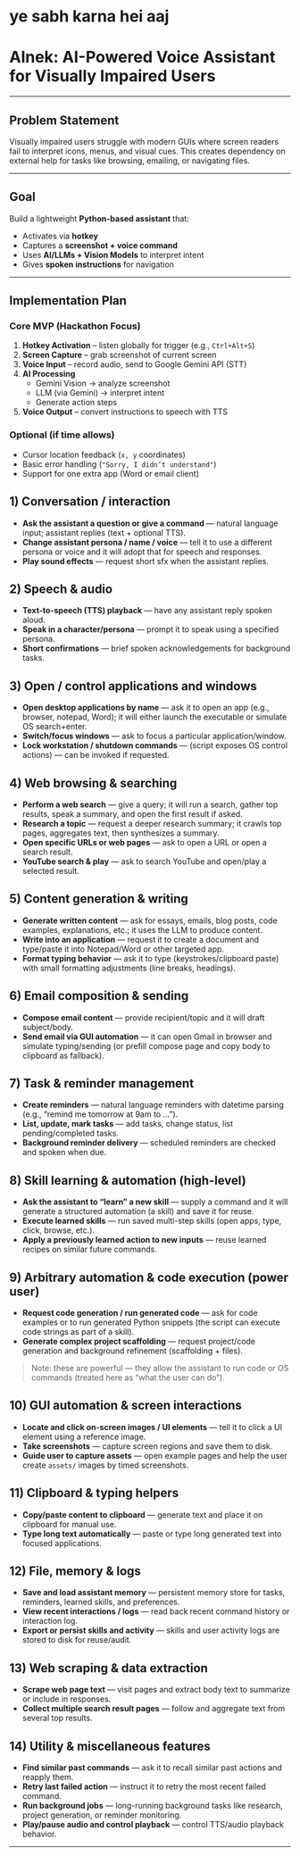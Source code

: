 # ye sabh karna hei aaj

# Alnek: AI-Powered Voice Assistant for Visually Impaired Users  

---

## Problem Statement  
Visually impaired users struggle with modern GUIs where screen readers fail to interpret icons, menus, and visual cues. This creates dependency on external help for tasks like browsing, emailing, or navigating files.  

---

##  Goal  
Build a lightweight **Python-based assistant** that:  
- Activates via **hotkey**  
- Captures a **screenshot + voice command**  
- Uses **AI/LLMs + Vision Models** to interpret intent  
- Gives **spoken instructions** for navigation  

---

## Implementation Plan  

### Core MVP (Hackathon Focus)  
1. **Hotkey Activation** – listen globally for trigger (e.g., `Ctrl+Alt+S`)  
2. **Screen Capture** – grab screenshot of current screen  
3. **Voice Input** – record audio, send to Google Gemini API (STT)  
4. **AI Processing**  
   - Gemini Vision → analyze screenshot  
   - LLM (via Gemini) → interpret intent  
   - Generate action steps  
5. **Voice Output** – convert instructions to speech with TTS  

### Optional (if time allows)  
- Cursor location feedback (`x, y` coordinates)  
- Basic error handling (`"Sorry, I didn’t understand"`)  
- Support for one extra app (Word or email client)  

## 1) Conversation / interaction

* **Ask the assistant a question or give a command** — natural language input; assistant replies (text + optional TTS).
* **Change assistant persona / name / voice** — tell it to use a different persona or voice and it will adopt that for speech and responses.
* **Play sound effects** — request short sfx when the assistant replies.

## 2) Speech & audio

* **Text-to-speech (TTS) playback** — have any assistant reply spoken aloud.
* **Speak in a character/persona** — prompt it to speak using a specified persona.
* **Short confirmations** — brief spoken acknowledgements for background tasks.

## 3) Open / control applications and windows

* **Open desktop applications by name** — ask it to open an app (e.g., browser, notepad, Word); it will either launch the executable or simulate OS search+enter.
* **Switch/focus windows** — ask to focus a particular application/window.
* **Lock workstation / shutdown commands** — (script exposes OS control actions) — can be invoked if requested.

## 4) Web browsing & searching

* **Perform a web search** — give a query; it will run a search, gather top results, speak a summary, and open the first result if asked.
* **Research a topic** — request a deeper research summary; it crawls top pages, aggregates text, then synthesizes a summary.
* **Open specific URLs or web pages** — ask to open a URL or open a search result.
* **YouTube search & play** — ask to search YouTube and open/play a selected result.

## 5) Content generation & writing

* **Generate written content** — ask for essays, emails, blog posts, code examples, explanations, etc.; it uses the LLM to produce content.
* **Write into an application** — request it to create a document and type/paste it into Notepad/Word or other targeted app.
* **Format typing behavior** — ask it to type (keystrokes/clipboard paste) with small formatting adjustments (line breaks, headings).

## 6) Email composition & sending

* **Compose email content** — provide recipient/topic and it will draft subject/body.
* **Send email via GUI automation** — it can open Gmail in browser and simulate typing/sending (or prefill compose page and copy body to clipboard as fallback).

## 7) Task & reminder management

* **Create reminders** — natural language reminders with datetime parsing (e.g., “remind me tomorrow at 9am to …”).
* **List, update, mark tasks** — add tasks, change status, list pending/completed tasks.
* **Background reminder delivery** — scheduled reminders are checked and spoken when due.

## 8) Skill learning & automation (high-level)

* **Ask the assistant to “learn” a new skill** — supply a command and it will generate a structured automation (a skill) and save it for reuse.
* **Execute learned skills** — run saved multi-step skills (open apps, type, click, browse, etc.).
* **Apply a previously learned action to new inputs** — reuse learned recipes on similar future commands.

## 9) Arbitrary automation & code execution (power user)

* **Request code generation / run generated code** — ask for code examples or to run generated Python snippets (the script can execute code strings as part of a skill).
* **Generate complex project scaffolding** — request project/code generation and background refinement (scaffolding + files).

> Note: these are powerful — they allow the assistant to run code or OS commands (treated here as “what the user can do”).

## 10) GUI automation & screen interactions

* **Locate and click on-screen images / UI elements** — tell it to click a UI element using a reference image.
* **Take screenshots** — capture screen regions and save them to disk.
* **Guide user to capture assets** — open example pages and help the user create `assets/` images by timed screenshots.

## 11) Clipboard & typing helpers

* **Copy/paste content to clipboard** — generate text and place it on clipboard for manual use.
* **Type long text automatically** — paste or type long generated text into focused applications.

## 12) File, memory & logs

* **Save and load assistant memory** — persistent memory store for tasks, reminders, learned skills, and preferences.
* **View recent interactions / logs** — read back recent command history or interaction log.
* **Export or persist skills and activity** — skills and user activity logs are stored to disk for reuse/audit.

## 13) Web scraping & data extraction

* **Scrape web page text** — visit pages and extract body text to summarize or include in responses.
* **Collect multiple search result pages** — follow and aggregate text from several top results.

## 14) Utility & miscellaneous features

* **Find similar past commands** — ask it to recall similar past actions and reapply them.
* **Retry last failed action** — instruct it to retry the most recent failed command.
* **Run background jobs** — long-running background tasks like research, project generation, or reminder monitoring.
* **Play/pause audio and control playback** — control TTS/audio playback behavior.

---

